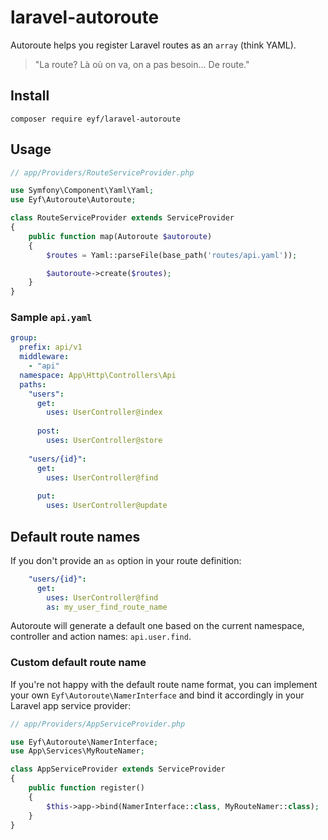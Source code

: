 # laravel-autoroute
Autoroute helps you register Laravel routes as an `array` (think YAML).

> "La route? Là où on va, on a pas besoin... De route."

## Install

```
composer require eyf/laravel-autoroute
```

## Usage

```php
// app/Providers/RouteServiceProvider.php

use Symfony\Component\Yaml\Yaml;
use Eyf\Autoroute\Autoroute;

class RouteServiceProvider extends ServiceProvider
{
    public function map(Autoroute $autoroute)
    {
        $routes = Yaml::parseFile(base_path('routes/api.yaml'));

        $autoroute->create($routes);
    }
}
```

### Sample `api.yaml`

```yaml
group:
  prefix: api/v1
  middleware:
    - "api"
  namespace: App\Http\Controllers\Api
  paths:
    "users":
      get:
        uses: UserController@index
        
      post:
        uses: UserController@store
        
    "users/{id}":
      get:
        uses: UserController@find
        
      put:
        uses: UserController@update
```

## Default route names

If you don't provide an `as` option in your route definition:

```yaml
    "users/{id}":
      get:
        uses: UserController@find
        as: my_user_find_route_name
```

Autoroute will generate a default one based on the current namespace, controller and action names: `api.user.find`.

### Custom default route name

If you're not happy with the default route name format, you can implement your own `Eyf\Autoroute\NamerInterface` and bind it accordingly in your Laravel app service provider:

```php
// app/Providers/AppServiceProvider.php

use Eyf\Autoroute\NamerInterface;
use App\Services\MyRouteNamer;

class AppServiceProvider extends ServiceProvider
{
    public function register()
    {
        $this->app->bind(NamerInterface::class, MyRouteNamer::class);
    }
}
```
